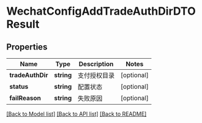# WechatConfigAddTradeAuthDirDTOResult

## Properties
Name | Type | Description | Notes
------------ | ------------- | ------------- | -------------
**tradeAuthDir** | **string** | 支付授权目录 | [optional] 
**status** | **string** | 配置状态 | [optional] 
**failReason** | **string** | 失败原因 | [optional] 

[[Back to Model list]](../README.md#documentation-for-models) [[Back to API list]](../README.md#documentation-for-api-endpoints) [[Back to README]](../README.md)


